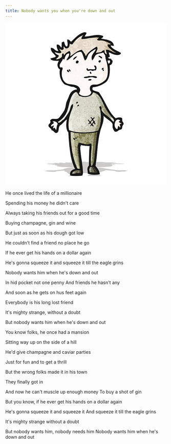 ```yaml
---
title: Nobody wants you when you're down and out 
---
```


![istockphoto-516489761-612x612](istockphoto-516489761-612x612.jpg)

He once lived the life of a millionaire

Spending his  money he didn't care

Always taking his friends out for a good time

Buying champagne, gin and wine

But just as soon as his dough got low

He couldn't find a friend no place he go

If he ever get his hands on a dollar again

He's gonna squeeze it and squeeze it till the eagle grins

Nobody wants him when he's down and out

In hid pocket not one penny
And  friends he hasn't any

And soon as he gets on hus feet again

Everybody is his long lost friend

It's mighty strange, without a doubt

But nobody wants him when he's down and out

You know folks, he once had a mansion

Sitting way up on the side of a hill

He'd give champagne and caviar parties

Just for fun and to get a thrill

But the wrong folks made it in his town

They finally got in

And now he can't muscle up enough money To buy a shot of gin

But you know, if he ever get his hands on a dollar again

He's gonna squeeze it and squeeze it And squeeze it till the eagle grins

It's mighty strange without a doubt

But nobody wants him, nobody needs him Nobody wants him when he's down and out